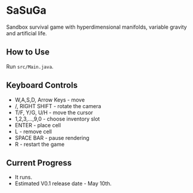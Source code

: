 # SaSuGa
Sandbox survival game with hyperdimensional manifolds,
variable gravity and artificial life.

## How to Use
Run `src/Main.java`.

## Keyboard Controls
* W,A,S,D, Arrow Keys - move
* /, RIGHT SHIFT - rotate the camera
* T/F, Y/G, U/H - move the cursor
* 1,2,3,...,9,0 - choose inventory slot
* ENTER - place cell
* L - remove cell
* SPACE BAR - pause rendering
* R - restart the game

## Current Progress
* It runs.
* Estimated V0.1 release date - May 10th.
